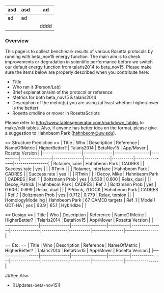 | asd | asd |   | ad   |
|-----|-----|---|------|
| ad  | ad  |   |      |
|     |     |   | dddd |

### Overview

This page is to collect benchmark results of various Rosetta protocols by running with beta_nov15 energy function. The main aim is to check improvements or degradation in scientific performance before we switch our default energy function from talaris2014 to beta_nov15. Please make sure the items below are properly described when you contribute here:

* Title
* Who ran it (Person/Lab)
* Brief explanation/aim of the protocol or reference
* Metrics for both beta_nov15 & talaris2014
* Description of the metric(s) you are using (at least whether higher/lower is the better)
* Rosetta cmdline or mover in RosettaScripts

Please refer to http://www.tablesgenerator.com/markdown_tables to make/edit tables. Also, if anyone has better idea on the format, please give a suggestion to Hahnbeom Park (hahnbeom@uw.edu).

== Structure Prediction ==
| Title              | Who           | Description      | Reference | NameOfMetric   | HigherBetter? | Talaris2014 | BetaNov15 | App/Mover      | Rosetta Version |
|--------------------|---------------|------------------|-----------|----------------|---------------|-------------|-----------|----------------|-----------------|
| Rotamer, core      | Hahnbeom Park | CADRES           |           | Success rate   | yes           |             |           | RTmin          |                 |
| Rotamer, interface | Hahnbeom Park | CADRES           |           | Success rate   | yes           |             |           | RTmin          |                 |
| Decoy, Mike        | Hahnbeom Park | CADRES           | Ref. 1    | Boltzmann Prob | yes           | 0.538       | 0.600     | Relax, dual    |                 |
| Decoy, Patrick     | Hahnbeom Park | CADRES           | Ref .1    | Boltzmann Prob | yes           | 0.606       | 0.699     | Relax, dual    |                 |
| PPdock, ZDOCK      | Hahnbeom Park | CADRES           | Ref .1    | Boltzmann Prob | yes           | 0.712       | 0.779     | Relax, torsion |                 |
| HomologyModeling   | Hahnbeom Park | 67 CAMEO targets | Ref .1    | Model1 GDT-HA  | yes           | 63.9        | 65.1      | Hybridize      |                 |


== Design ==
| Title              | Who           | Description      | Reference | NameOfMetric   | HigherBetter? | Talaris2014 | BetaNov15 | App/Mover      | Rosetta Version |
|--------------------|---------------|------------------|-----------|----------------|---------------|-------------|-----------|----------------|-----------------|

== Etc. ==
| Title              | Who           | Description      | Reference | NameOfMetric   | HigherBetter? | Talaris2014 | BetaNov15 | App/Mover      | Rosetta Version |
|--------------------|---------------|------------------|-----------|----------------|---------------|-------------|-----------|----------------|-----------------|

##See Also

* [[Updates-beta-nov15]]